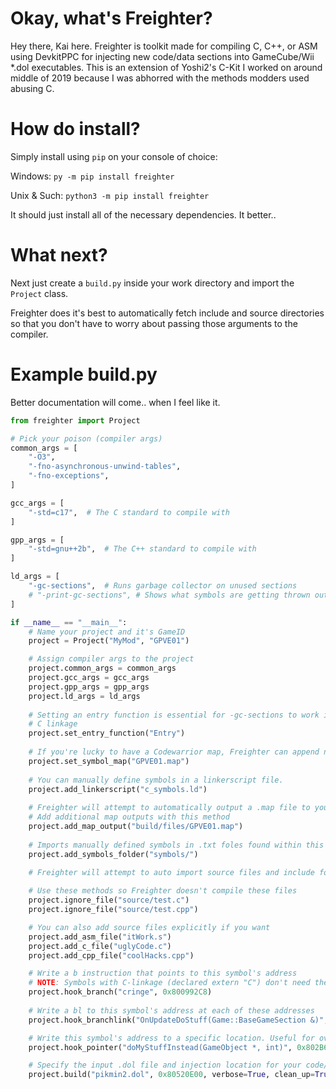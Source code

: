 # Okay, what's Freighter?
Hey there, Kai here. Freighter is toolkit made for compiling C, C++, or ASM using DevkitPPC for injecting new code/data sections into GameCube/Wii \*.dol executables. This is an extension of Yoshi2's C-Kit I worked on around middle of 2019 because I was abhorred with the methods modders used abusing C.

# How do install?
Simply install using `pip` on your console of choice:

Windows:
`py -m pip install freighter`

Unix & Such:
`python3 -m pip install freighter`

It should just install all of the necessary dependencies. It better..

# What next?
Next just create a `build.py` inside your work directory and import the `Project` class. 

Freighter does it's best to automatically fetch include and source directories so that you don't have to worry about passing those arguments to the compiler.

# Example build.py 
Better documentation will come.. when I feel like it.
```py
from freighter import Project

# Pick your poison (compiler args)
common_args = [
    "-O3",
    "-fno-asynchronous-unwind-tables",
    "-fno-exceptions",
]

gcc_args = [
    "-std=c17",  # The C standard to compile with
]

gpp_args = [
    "-std=gnu++2b",  # The C++ standard to compile with
]

ld_args = [
    "-gc-sections",  # Runs garbage collector on unused sections
    # "-print-gc-sections", # Shows what symbols are getting thrown out
]

if __name__ == "__main__":
    # Name your project and it's GameID
    project = Project("MyMod", "GPVE01") 

    # Assign compiler args to the project
    project.common_args = common_args
    project.gcc_args = gcc_args
    project.gpp_args = gpp_args
    project.ld_args = ld_args
    
    # Setting an entry function is essential for -gc-sections to work it's magic. Make sure this function has 
    # C linkage
    project.set_entry_function("Entry")
    
    # If you're lucky to have a Codewarrior map, Freighter can append new symbols for debugging in Dolphin
    project.set_symbol_map("GPVE01.map") 
    
    # You can manually define symbols in a linkerscript file.
    project.add_linkerscript("c_symbols.ld")
    
    # Freighter will attempt to automatically output a .map file to your Dolphin's Map folder if it can find it
    # Add additional map outputs with this method
    project.add_map_output("build/files/GPVE01.map")
    
    # Imports manually defined symbols in .txt foles found within this folder  
    project.add_symbols_folder("symbols/")

    # Freighter will attempt to auto import source files and include folders
    
    # Use these methods so Freighter doesn't compile these files
    project.ignore_file("source/test.c")
    project.ignore_file("source/test.cpp")

    # You can also add source files explicitly if you want
    project.add_asm_file("itWork.s")
    project.add_c_file("uglyCode.c")
    project.add_cpp_file("coolHacks.cpp")

    # Write a b instruction that points to this symbol's address
    # NOTE: Symbols with C-linkage (declared extern "C") don't need their parameters within ()
    project.hook_branch("cringe", 0x800992C8)
    
    # Write a bl to this symbol's address at each of these addresses
    project.hook_branchlink("OnUpdateDoStuff(Game::BaseGameSection &)", 0x80102040, 0x8036D7E8, 0x80387F74)

    # Write this symbol's address to a specific location. Useful for overriding vtable pointers. 
    project.hook_pointer("doMyStuffInstead(GameObject *, int)", 0x802B6708)

    # Specify the input .dol file and injection location for your code/data
    project.build("pikmin2.dol", 0x80520E00, verbose=True, clean_up=True)
```
